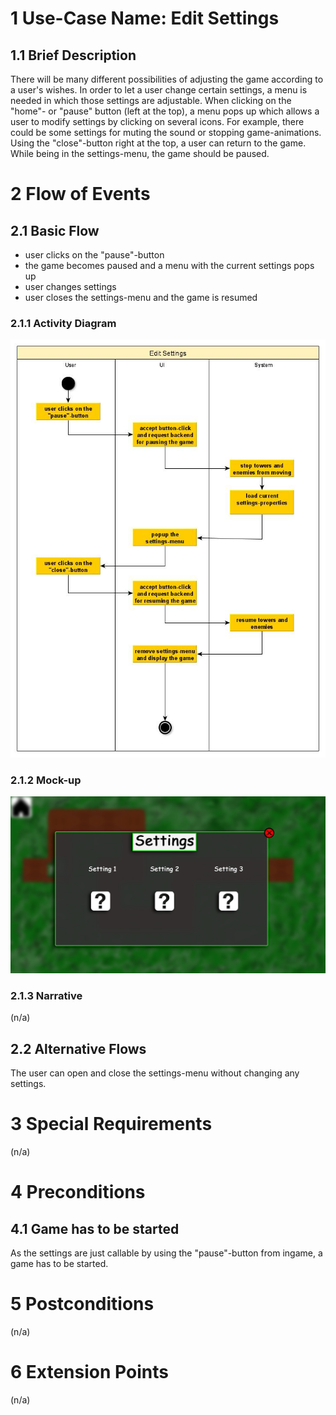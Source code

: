 # 1 Use-Case Name: Edit Settings

## 1.1 Brief Description
There will be many different possibilities of adjusting the game according to a user's wishes. In order to let a user change certain settings, a menu is needed in which those settings are adjustable.
When clicking on the "home"- or "pause" button (left at the top), a menu pops up which allows a user to modify settings by clicking on several icons.
For example, there could be some settings for muting the sound or stopping game-animations.
Using the "close"-button right at the top, a user can return to the game.
While being in the settings-menu, the game should be paused.

# 2 Flow of Events
## 2.1 Basic Flow
- user clicks on the "pause"-button
- the game becomes paused and a menu with the current settings pops up
- user changes settings
- user closes the settings-menu and the game is resumed

### 2.1.1 Activity Diagram
![Activity Diagram for EditSettings](./Activity_Diagram-Edit_Settings.jpg)

### 2.1.2 Mock-up
![Mockup for EditSettings](./Mockup-Edit_Settings.jpg)

### 2.1.3 Narrative
(n/a)

## 2.2 Alternative Flows
The user can open and close the settings-menu without changing any settings.

# 3 Special Requirements
(n/a)

# 4 Preconditions
## 4.1 Game has to be started
As the settings are just callable by using the "pause"-button from ingame, a game has to be started.

# 5 Postconditions
(n/a)
 
# 6 Extension Points
(n/a)

